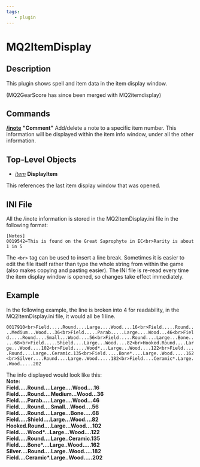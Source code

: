 ```yaml
---
tags:
   - plugin
---
```

# MQ2ItemDisplay

## Description

This plugin shows spell and item data in the item display window.

\(MQ2GearScore has since been merged with MQ2itemdisplay\)

## Commands

[**/inote**](inote.md)   **"Comment"** Add/delete a note to a specific item number. This information will be displayed within the item info window, under all the other information.

### 

## Top-Level Objects

* [_item_](../../../reference/data-types/datatype-item.md) **DisplayItem**

This references the last item display window that was opened.

## INI File

All the /inote information is stored in the MQ2ItemDisplay.ini file in the following format:

```text
[Notes]
0019542=This is found on the Great Saprophyte in EC<br>Rarity is about 1 in 5
```

The `<br>` tag can be used to insert a line break. Sometimes it is easier to edit the file itself rather than type the whole string from within the game \(also makes copying and pasting easier\). The INI file is re-read every time the item display window is opened, so changes take effect immediately.

## Example

In the following example, the line is broken into 4 for readability, in the MQ2ItemDisplay.ini file, it would all be 1 line.

`0017910<br>Field.....Round....Large....Wood....16<br>Field.....Round....Medium...Wood...36<br>Field.....Parab.....Large....Wood...46<br>Field.....Round....Small...Wood....56<br>Field.....Round....Large...Bone.....68<br>Field.....Shield....Large...Wood....82<br>Hooked.Round....Large...Wood....102<br>Field.....Wood*...Large...Wood....122<br>Field.....Round....Large..Ceramic.135<br>Field.....Bone*....Large..Wood.....162<br>Silver....Round....Large..Wood.....182<br>Field....Ceramic*.Large..Wood.....202`

The info displayed would look like this:  
**Note:  
Field.....Round....Large....Wood....16  
Field.....Round....Medium...Wood...36  
Field.....Parab.....Large....Wood...46  
Field.....Round....Small...Wood....56  
Field.....Round....Large...Bone.....68  
Field.....Shield....Large...Wood....82  
Hooked.Round....Large...Wood....102  
Field.....Wood\*...Large...Wood....122  
Field.....Round....Large..Ceramic.135  
Field.....Bone\*....Large..Wood.....162  
Silver....Round....Large..Wood.....182  
Field....Ceramic\*.Large..Wood.....202**


